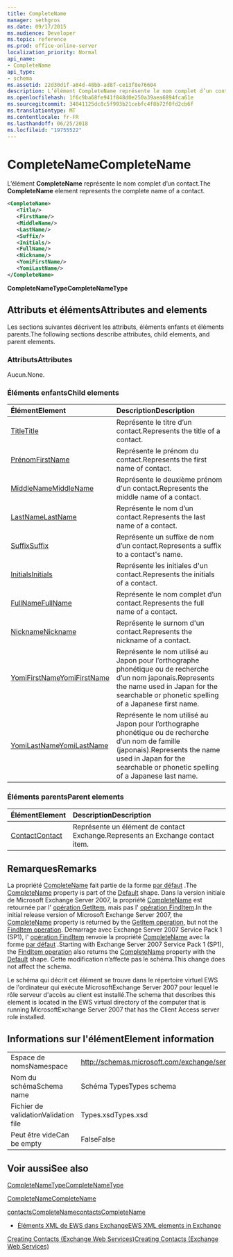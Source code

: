 ```yaml
---
title: CompleteName
manager: sethgros
ms.date: 09/17/2015
ms.audience: Developer
ms.topic: reference
ms.prod: office-online-server
localization_priority: Normal
api_name:
- CompleteName
api_type:
- schema
ms.assetid: 22d30d1f-a84d-48bb-ad8f-ce13f8e76604
description: L’élément CompleteName représente le nom complet d’un contact.
ms.openlocfilehash: 1f6c9ba68fe941f848d0e250a39aea6894fca61e
ms.sourcegitcommit: 34041125dc8c5f993b21cebfc4f8b72f0fd2cb6f
ms.translationtype: MT
ms.contentlocale: fr-FR
ms.lasthandoff: 06/25/2018
ms.locfileid: "19755522"
---
```

# <a name="completename"></a><span data-ttu-id="bb314-103">CompleteName</span><span class="sxs-lookup"><span data-stu-id="bb314-103">CompleteName</span></span>

<span data-ttu-id="bb314-104">L’élément **CompleteName** représente le nom complet d’un contact.</span><span class="sxs-lookup"><span data-stu-id="bb314-104">The **CompleteName** element represents the complete name of a contact.</span></span> 
  
```xml
<CompleteName>
   <Title/>
   <FirstName/>
   <MiddleName/>
   <LastName/>
   <Suffix/>
   <Initials/>
   <FullName/>
   <Nickname/>
   <YomiFirstName/>
   <YomiLastName/>
</CompleteName>
```

 <span data-ttu-id="bb314-105">**CompleteNameType**</span><span class="sxs-lookup"><span data-stu-id="bb314-105">**CompleteNameType**</span></span>
## <a name="attributes-and-elements"></a><span data-ttu-id="bb314-106">Attributs et éléments</span><span class="sxs-lookup"><span data-stu-id="bb314-106">Attributes and elements</span></span>

<span data-ttu-id="bb314-107">Les sections suivantes décrivent les attributs, éléments enfants et éléments parents.</span><span class="sxs-lookup"><span data-stu-id="bb314-107">The following sections describe attributes, child elements, and parent elements.</span></span>
  
### <a name="attributes"></a><span data-ttu-id="bb314-108">Attributs</span><span class="sxs-lookup"><span data-stu-id="bb314-108">Attributes</span></span>

<span data-ttu-id="bb314-109">Aucun.</span><span class="sxs-lookup"><span data-stu-id="bb314-109">None.</span></span>
  
### <a name="child-elements"></a><span data-ttu-id="bb314-110">Éléments enfants</span><span class="sxs-lookup"><span data-stu-id="bb314-110">Child elements</span></span>

|<span data-ttu-id="bb314-111">**Élément**</span><span class="sxs-lookup"><span data-stu-id="bb314-111">**Element**</span></span>|<span data-ttu-id="bb314-112">**Description**</span><span class="sxs-lookup"><span data-stu-id="bb314-112">**Description**</span></span>|
|:-----|:-----|
|[<span data-ttu-id="bb314-113">Title</span><span class="sxs-lookup"><span data-stu-id="bb314-113">Title</span></span>](title.md) <br/> |<span data-ttu-id="bb314-114">Représente le titre d’un contact.</span><span class="sxs-lookup"><span data-stu-id="bb314-114">Represents the title of a contact.</span></span>  <br/> |
|[<span data-ttu-id="bb314-115">Prénom</span><span class="sxs-lookup"><span data-stu-id="bb314-115">FirstName</span></span>](firstname.md) <br/> |<span data-ttu-id="bb314-116">Représente le prénom du contact.</span><span class="sxs-lookup"><span data-stu-id="bb314-116">Represents the first name of contact.</span></span>  <br/> |
|[<span data-ttu-id="bb314-117">MiddleName</span><span class="sxs-lookup"><span data-stu-id="bb314-117">MiddleName</span></span>](middlename.md) <br/> |<span data-ttu-id="bb314-118">Représente le deuxième prénom d'un contact.</span><span class="sxs-lookup"><span data-stu-id="bb314-118">Represents the middle name of a contact.</span></span>  <br/> |
|[<span data-ttu-id="bb314-119">LastName</span><span class="sxs-lookup"><span data-stu-id="bb314-119">LastName</span></span>](lastname.md) <br/> |<span data-ttu-id="bb314-120">Représente le nom d’un contact.</span><span class="sxs-lookup"><span data-stu-id="bb314-120">Represents the last name of a contact.</span></span>  <br/> |
|[<span data-ttu-id="bb314-121">Suffix</span><span class="sxs-lookup"><span data-stu-id="bb314-121">Suffix</span></span>](suffix.md) <br/> |<span data-ttu-id="bb314-122">Représente un suffixe de nom d’un contact.</span><span class="sxs-lookup"><span data-stu-id="bb314-122">Represents a suffix to a contact's name.</span></span>  <br/> |
|[<span data-ttu-id="bb314-123">Initials</span><span class="sxs-lookup"><span data-stu-id="bb314-123">Initials</span></span>](initials.md) <br/> |<span data-ttu-id="bb314-124">Représente les initiales d'un contact.</span><span class="sxs-lookup"><span data-stu-id="bb314-124">Represents the initials of a contact.</span></span>  <br/> |
|[<span data-ttu-id="bb314-125">FullName</span><span class="sxs-lookup"><span data-stu-id="bb314-125">FullName</span></span>](fullname.md) <br/> |<span data-ttu-id="bb314-126">Représente le nom complet d’un contact.</span><span class="sxs-lookup"><span data-stu-id="bb314-126">Represents the full name of a contact.</span></span>  <br/> |
|[<span data-ttu-id="bb314-127">Nickname</span><span class="sxs-lookup"><span data-stu-id="bb314-127">Nickname</span></span>](nickname.md) <br/> |<span data-ttu-id="bb314-128">Représente le surnom d'un contact.</span><span class="sxs-lookup"><span data-stu-id="bb314-128">Represents the nickname of a contact.</span></span>  <br/> |
|[<span data-ttu-id="bb314-129">YomiFirstName</span><span class="sxs-lookup"><span data-stu-id="bb314-129">YomiFirstName</span></span>](yomifirstname.md) <br/> |<span data-ttu-id="bb314-130">Représente le nom utilisé au Japon pour l’orthographe phonétique ou de recherche d’un nom japonais.</span><span class="sxs-lookup"><span data-stu-id="bb314-130">Represents the name used in Japan for the searchable or phonetic spelling of a Japanese first name.</span></span>  <br/> |
|[<span data-ttu-id="bb314-131">YomiLastName</span><span class="sxs-lookup"><span data-stu-id="bb314-131">YomiLastName</span></span>](yomilastname.md) <br/> |<span data-ttu-id="bb314-132">Représente le nom utilisé au Japon pour l’orthographe phonétique ou de recherche d’un nom de famille (japonais).</span><span class="sxs-lookup"><span data-stu-id="bb314-132">Represents the name used in Japan for the searchable or phonetic spelling of a Japanese last name.</span></span>  <br/> |
   
### <a name="parent-elements"></a><span data-ttu-id="bb314-133">Éléments parents</span><span class="sxs-lookup"><span data-stu-id="bb314-133">Parent elements</span></span>

|<span data-ttu-id="bb314-134">**Élément**</span><span class="sxs-lookup"><span data-stu-id="bb314-134">**Element**</span></span>|<span data-ttu-id="bb314-135">**Description**</span><span class="sxs-lookup"><span data-stu-id="bb314-135">**Description**</span></span>|
|:-----|:-----|
|[<span data-ttu-id="bb314-136">Contact</span><span class="sxs-lookup"><span data-stu-id="bb314-136">Contact</span></span>](contact.md) <br/> |<span data-ttu-id="bb314-137">Représente un élément de contact Exchange.</span><span class="sxs-lookup"><span data-stu-id="bb314-137">Represents an Exchange contact item.</span></span>  <br/> |
   
## <a name="remarks"></a><span data-ttu-id="bb314-138">Remarques</span><span class="sxs-lookup"><span data-stu-id="bb314-138">Remarks</span></span>

<span data-ttu-id="bb314-139">La propriété [CompleteName](completename.md) fait partie de la forme [par défaut](https://msdn.microsoft.com/library/ExchangeWebServices.DefaultShapeNamesType.Default.aspx) .</span><span class="sxs-lookup"><span data-stu-id="bb314-139">The [CompleteName](completename.md) property is part of the [Default](https://msdn.microsoft.com/library/ExchangeWebServices.DefaultShapeNamesType.Default.aspx) shape.</span></span> <span data-ttu-id="bb314-140">Dans la version initiale de Microsoft Exchange Server 2007, la propriété [CompleteName](completename.md) est retournée par l' [opération GetItem](getitem-operation.md), mais pas l' [opération FindItem](finditem-operation.md).</span><span class="sxs-lookup"><span data-stu-id="bb314-140">In the initial release version of Microsoft Exchange Server 2007, the [CompleteName](completename.md) property is returned by the [GetItem operation](getitem-operation.md), but not the [FindItem operation](finditem-operation.md).</span></span> <span data-ttu-id="bb314-141">Démarrage avec Exchange Server 2007 Service Pack 1 (SP1), l' [opération FindItem](finditem-operation.md) renvoie la propriété [CompleteName](completename.md) avec la forme [par défaut](https://msdn.microsoft.com/library/ExchangeWebServices.DefaultShapeNamesType.Default.aspx) .</span><span class="sxs-lookup"><span data-stu-id="bb314-141">Starting with Exchange Server 2007 Service Pack 1 (SP1), the [FindItem operation](finditem-operation.md) also returns the [CompleteName](completename.md) property with the [Default](https://msdn.microsoft.com/library/ExchangeWebServices.DefaultShapeNamesType.Default.aspx) shape.</span></span> <span data-ttu-id="bb314-142">Cette modification n’affecte pas le schéma.</span><span class="sxs-lookup"><span data-stu-id="bb314-142">This change does not affect the schema.</span></span> 
  
<span data-ttu-id="bb314-143">Le schéma qui décrit cet élément se trouve dans le répertoire virtuel EWS de l'ordinateur qui exécute MicrosoftExchange Server 2007 pour lequel le rôle serveur d'accès au client est installé.</span><span class="sxs-lookup"><span data-stu-id="bb314-143">The schema that describes this element is located in the EWS virtual directory of the computer that is running MicrosoftExchange Server 2007 that has the Client Access server role installed.</span></span>
  
## <a name="element-information"></a><span data-ttu-id="bb314-144">Informations sur l'élément</span><span class="sxs-lookup"><span data-stu-id="bb314-144">Element information</span></span>

|||
|:-----|:-----|
|<span data-ttu-id="bb314-145">Espace de noms</span><span class="sxs-lookup"><span data-stu-id="bb314-145">Namespace</span></span>  <br/> |http://schemas.microsoft.com/exchange/services/2006/types  <br/> |
|<span data-ttu-id="bb314-146">Nom du schéma</span><span class="sxs-lookup"><span data-stu-id="bb314-146">Schema name</span></span>  <br/> |<span data-ttu-id="bb314-147">Schéma Types</span><span class="sxs-lookup"><span data-stu-id="bb314-147">Types schema</span></span>  <br/> |
|<span data-ttu-id="bb314-148">Fichier de validation</span><span class="sxs-lookup"><span data-stu-id="bb314-148">Validation file</span></span>  <br/> |<span data-ttu-id="bb314-149">Types.xsd</span><span class="sxs-lookup"><span data-stu-id="bb314-149">Types.xsd</span></span>  <br/> |
|<span data-ttu-id="bb314-150">Peut être vide</span><span class="sxs-lookup"><span data-stu-id="bb314-150">Can be empty</span></span>  <br/> |<span data-ttu-id="bb314-151">False</span><span class="sxs-lookup"><span data-stu-id="bb314-151">False</span></span>  <br/> |
   
## <a name="see-also"></a><span data-ttu-id="bb314-152">Voir aussi</span><span class="sxs-lookup"><span data-stu-id="bb314-152">See also</span></span>



[<span data-ttu-id="bb314-153">CompleteNameType</span><span class="sxs-lookup"><span data-stu-id="bb314-153">CompleteNameType</span></span>](https://msdn.microsoft.com/library/ExchangeWebServices.CompleteNameType.aspx)
  
[<span data-ttu-id="bb314-154">CompleteName</span><span class="sxs-lookup"><span data-stu-id="bb314-154">CompleteName</span></span>](https://msdn.microsoft.com/library/ExchangeWebServices.ContactItemType.CompleteName.aspx)
  
[<span data-ttu-id="bb314-155">contactsCompleteName</span><span class="sxs-lookup"><span data-stu-id="bb314-155">contactsCompleteName</span></span>](https://msdn.microsoft.com/library/ExchangeWebServices.UnindexedFieldURIType.contactsCompleteName.aspx)


- [<span data-ttu-id="bb314-156">Éléments XML de EWS dans Exchange</span><span class="sxs-lookup"><span data-stu-id="bb314-156">EWS XML elements in Exchange</span></span>](ews-xml-elements-in-exchange.md)


[<span data-ttu-id="bb314-157">Creating Contacts (Exchange Web Services)</span><span class="sxs-lookup"><span data-stu-id="bb314-157">Creating Contacts (Exchange Web Services)</span></span>](http://msdn.microsoft.com/library/4845917e-70d1-481c-bbd7-011ec6571789%28Office.15%29.aspx)

